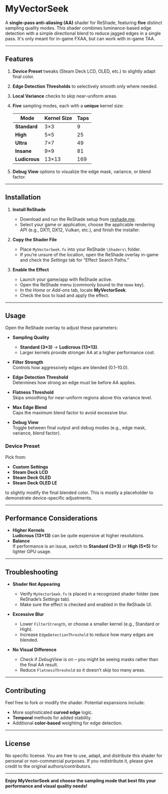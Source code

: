 # MyVectorSeek

A **single-pass anti-aliasing (AA)** shader for ReShade, featuring **five** distinct sampling quality modes. This shader combines luminance-based edge detection with a simple directional blend to reduce jagged edges in a single pass. It's only meant for in-game FXAA, but can work with in-game TAA.

---

## Features

1. **Device Preset** tweaks (Steam Deck LCD, OLED, etc.) to slightly adapt final color.  
2. **Edge Detection Thresholds** to selectively smooth only where needed.  
3. **Local Variance** checks to skip near-uniform areas.  
4. **Five** sampling modes, each with a **unique** kernel size:

   | Mode         | Kernel Size | Taps  |
   | ------------ | ----------- | ----- |
   | **Standard** | 3×3         | 9     |
   | **High**     | 5×5         | 25    |
   | **Ultra**    | 7×7         | 49    |
   | **Insane**   | 9×9         | 81    |
   | **Ludicrous**| 13×13       | 169   |

5. **Debug View** options to visualize the edge mask, variance, or blend factor.

---

## Installation

1. **Install ReShade**  
   - Download and run the ReShade setup from [reshade.me](https://reshade.me/).  
   - Select your game or application, choose the applicable rendering API (e.g., DX11, DX12, Vulkan, etc.), and finish the installer.

2. **Copy the Shader File**  
   - Place `MyVectorSeek.fx` into your ReShade `\Shaders\` folder.  
   - If you’re unsure of the location, open the ReShade overlay in-game and check the *Settings* tab for “Effect Search Paths.”

3. **Enable the Effect**  
   - Launch your game/app with ReShade active.  
   - Open the ReShade menu (commonly bound to the `Home` key).  
   - In the *Home* or *Add-ons* tab, locate **MyVectorSeek**.  
   - Check the box to load and apply the effect.

---

## Usage

Open the ReShade overlay to adjust these parameters:

- **Sampling Quality**  
  - **Standard (3×3)** → **Ludicrous (13×13)**.  
  - Larger kernels provide stronger AA at a higher performance cost.

- **Filter Strength**  
  Controls how aggressively edges are blended (0.1–10.0).

- **Edge Detection Threshold**  
  Determines how strong an edge must be before AA applies.

- **Flatness Threshold**  
  Skips smoothing for near-uniform regions above this variance level.

- **Max Edge Blend**  
  Caps the maximum blend factor to avoid excessive blur.

- **Debug View**  
  Toggle between final output and debug modes (e.g., edge mask, variance, blend factor).

### Device Preset

Pick from:
- **Custom Settings**  
- **Steam Deck LCD**  
- **Steam Deck OLED**  
- **Steam Deck OLED LE**

to slightly modify the final blended color. This is mostly a placeholder to demonstrate device-specific adjustments.

---

## Performance Considerations

- **Higher Kernels**  
  **Ludicrous (13×13)** can be quite expensive at higher resolutions.  
- **Balance**  
  If performance is an issue, switch to **Standard (3×3)** or **High (5×5)** for lighter GPU usage.

---

## Troubleshooting

- **Shader Not Appearing**  
  - Verify `MyVectorSeek.fx` is placed in a recognized shader folder (see ReShade’s *Settings* tab).  
  - Make sure the effect is checked and enabled in the ReShade UI.

- **Excessive Blur**  
  - Lower `FilterStrength`, or choose a smaller kernel (e.g., Standard or High).  
  - Increase `EdgeDetectionThreshold` to reduce how many edges are blended.

- **No Visual Difference**  
  - Check if *DebugView* is on – you might be seeing masks rather than the final AA result.  
  - Reduce `FlatnessThreshold` so it doesn’t skip too many areas.

---

## Contributing

Feel free to fork or modify the shader. Potential expansions include:
- More sophisticated **curved edge** logic.  
- **Temporal** methods for added stability.  
- Additional **color-based** weighting for edge detection.

---

## License

No specific license. You are free to use, adapt, and distribute this shader for personal or non-commercial purposes. If you redistribute it, please give credit to the original authors/contributors.

---

**Enjoy MyVectorSeek and choose the sampling mode that best fits your performance and visual quality needs!**
